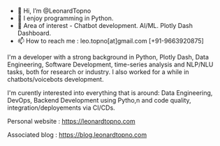 - 👋 Hi, I’m @LeonardTopno
- 👀 I enjoy programming in Python.
- 🌱  Area of interest - Chatbot development. AI/ML. Plotly Dash Dashboard.
- 📫 How to reach me : leo.topno[at]gmail.com [+91-9663920875]


I'm a developer with a strong background in Python, Plotly Dash, Data Engineering, Software Development, time-series analysis and NLP/NLU tasks, both for research or industry. I also worked for a while in chatbots/voicebots development.

I'm curently interested into everything that is around: Data Engineering, DevOps, Backend Development using Pytho,n and code quality, integration/deployements via CI/CDs.


Personal website : https://leonardtopno.com

Associated blog : https://blog.leonardtopno.com


<!---
LeonardTopno/LeonardTopno is a ✨ special ✨ repository because its `README.md` (this file) appears on your GitHub profile.
You can click the Preview link to take a look at your changes.
--->
